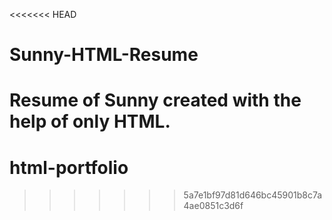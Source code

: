 <<<<<<< HEAD
# Sunny-HTML-Resume
Resume of Sunny created with the help of only HTML.
=======
# html-portfolio
>>>>>>> 5a7e1bf97d81d646bc45901b8c7a4ae0851c3d6f
